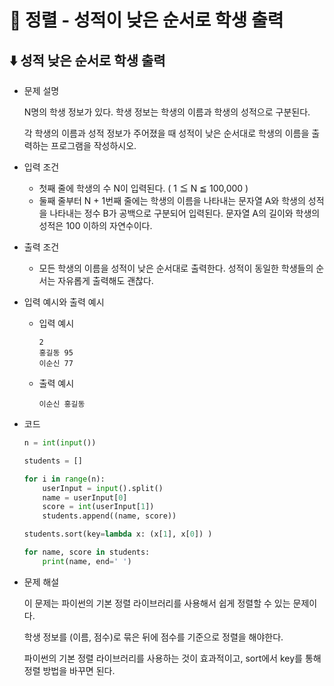# 🧹 정렬 - 성적이 낮은 순서로 학생 출력

## ⬇️ 성적 낮은 순서로 학생 출력

- 문제 설명

    N명의 학생 정보가 있다. 학생 정보는 학생의 이름과 학생의 성적으로 구분된다.

    각 학생의 이름과 성적 정보가 주어졌을 때 성적이 낮은 순서대로 학생의 이름을 출력하는 프로그램을 작성하시오.

- 입력 조건
    - 첫째 줄에 학생의 수 N이 입력된다. ( 1 ≦ N ≦ 100,000 )
    - 둘째 줄부터 N + 1번째 줄에는 학생의 이름을 나타내는 문자열 A와 학생의 성적을 나타내는 정수 B가 공백으로 구분되어 입력된다. 문자열 A의 길이와 학생의 성적은 100 이하의 자연수이다.
- 출력 조건
    - 모든 학생의 이름을 성적이 낮은 순서대로 출력한다. 성적이 동일한 학생들의 순서는 자유롭게 출력해도 괜찮다.
- 입력 예시와 출력 예시
    - 입력 예시

        ```
        2
        홍길동 95
        이순신 77
        ```

    - 출력 예시

        ```
        이순신 홍길동
        ```

- 코드

    ```python
    n = int(input())

    students = []

    for i in range(n):
        userInput = input().split()
        name = userInput[0]
        score = int(userInput[1])
        students.append((name, score))

    students.sort(key=lambda x: (x[1], x[0]) )

    for name, score in students:
        print(name, end=' ')
    ```

- 문제 해설

    이 문제는 파이썬의 기본 정렬 라이브러리를 사용해서 쉽게 정렬할 수 있는 문제이다.

    학생 정보를 (이름, 점수)로 묶은 뒤에 점수를 기준으로 정렬을 해야한다.

    파이썬의 기본 정렬 라이브러리를 사용하는 것이 효과적이고, sort에서 key를 통해 정렬 방법을 바꾸면 된다.
